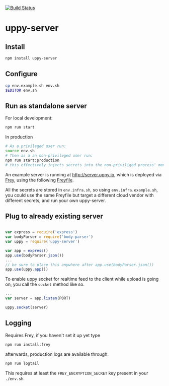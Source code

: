 [![Build Status](https://travis-ci.org/transloadit/uppy-server.svg?branch=master)](https://travis-ci.org/transloadit/uppy-server)

# uppy-server

## Install

```bash
npm install uppy-server
```

## Configure

```bash
cp env.example.sh env.sh
$EDITOR env.sh
```

## Run as standalone server

For local development:

```bash
npm run start
```

In production

```bash
# As a privileged user run:
source env.sh
# Then as a an non-privileged user run:
npm run start:production
# this effectively injects secrets into the non-priviliged process' memory, without giving it file access to the secrets
```

An example server is running at http://server.uppy.io, which is deployed via 
[Frey](https://github.com/kvz/frey), using the following [Freyfile](infra/Freyfile.toml).

All the secrets are stored in `env.infra.sh`, so using `env.infra.example.sh`, you could
use the same Freyfile but target a different cloud vendor with different secrets, and run your own
uppy-server.

## Plug to already existing server

```javascript

var express = require('express')
var bodyParser = require('body-parser')
var uppy = require('uppy-server')

var app = express()
app.use(bodyParser.json())
...
// be sure to place this anywhere after app.use(bodyParser.json())
app.use(uppy.app())

```

To enable uppy socket for realtime feed to the client while upload is going on, you call the `socket` method like so.

```javascript
...
var server = app.listen(PORT)

uppy.socket(server)

```

## Logging

Requires Frey, if you haven't set it up yet type

```bash
npm run install:frey
```

afterwards, production logs are available through:

```bash
npm run logtail
```

This requires at least the `FREY_ENCRYPTION_SECRET` key present in your `./env.sh`.
